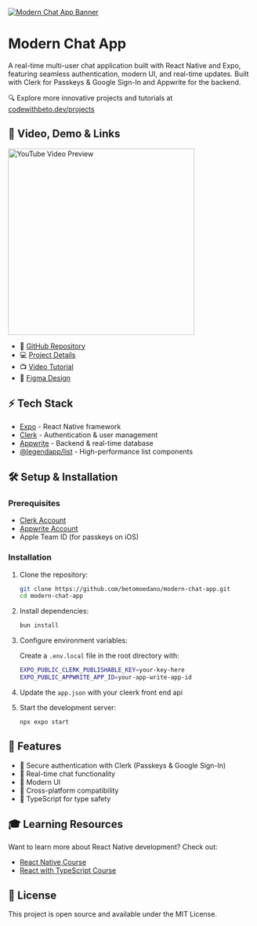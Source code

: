 [![Modern Chat App Banner](https://github.com/user-attachments/assets/245c595e-881d-4c55-812a-f6a4551a531d)](https://codewithbeto.dev/projects/modern-chat-app)

# Modern Chat App

A real-time multi-user chat application built with React Native and Expo, featuring seamless authentication, modern UI, and real-time updates. Built with Clerk for Passkeys & Google Sign-In and Appwrite for the backend.

🔍 Explore more innovative projects and tutorials at [codewithbeto.dev/projects](https://codewithbeto.dev/projects)

## 🚀 Video, Demo & Links

  <a href="https://youtu.be/HKJdqJIDtMs">
    <img src="https://i.ytimg.com/vi/HKJdqJIDtMs/maxresdefault.jpg" height="380" alt="YouTube Video Preview">
  </a>

- 📱 [GitHub Repository](https://github.com/betomoedano/modern-chat-app)
- 💻 [Project Details](https://codewithbeto.dev/projects/modern-chat-app)
- 📺 [Video Tutorial](https://youtu.be/HKJdqJIDtMs)
- 🎨 [Figma Design](https://www.figma.com/community/file/1483864984697101015/chat-room-app)

## ⚡ Tech Stack

- [Expo](https://expo.dev/) - React Native framework
- [Clerk](https://clerk.dev/) - Authentication & user management
- [Appwrite](https://appwrite.io/) - Backend & real-time database
- [@legendapp/list](https://www.npmjs.com/package/@legendapp/list) - High-performance list components

## 🛠️ Setup & Installation

### Prerequisites

- [Clerk Account](https://go.clerk.com/Wt70O5j)
- [Appwrite Account](https://appwrite.io/)
- Apple Team ID (for passkeys on iOS)

### Installation

1. Clone the repository:

   ```bash
   git clone https://github.com/betomoedano/modern-chat-app.git
   cd modern-chat-app
   ```

2. Install dependencies:

   ```bash
   bun install
   ```

3. Configure environment variables:

   Create a `.env.local` file in the root directory with:

   ```bash
   EXPO_PUBLIC_CLERK_PUBLISHABLE_KEY=your-key-here
   EXPO_PUBLIC_APPWRITE_APP_ID=your-app-write-app-id
   ```

4. Update the `app.json` with your cleerk front end api

5. Start the development server:

   ```bash
   npx expo start
   ```

## 📱 Features

- 🔐 Secure authentication with Clerk (Passkeys & Google Sign-In)
- 💬 Real-time chat functionality
- 🎨 Modern UI
- 📱 Cross-platform compatibility
- 🎯 TypeScript for type safety

## 🎓 Learning Resources

Want to learn more about React Native development? Check out:

- [React Native Course](https://codewithbeto.dev/learn)
- [React with TypeScript Course](https://codewithbeto.dev/learnReact)

## 📄 License

This project is open source and available under the MIT License.
